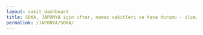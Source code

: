 ```yaml
---
layout: vakit_dashboard
title: SOKA, JAPONYA için iftar, namaz vakitleri ve hava durumu - ilçe/eyalet seç
permalink: /JAPONYA/SOKA/
---
```


<script type="text/javascript">
  var GLOBAL_COUNTRY = 'JAPONYA';
  var GLOBAL_CITY = 'SOKA';
  var GLOBAL_STATE = '';
  var lat = 72;
  var lon = 21;
</script>
